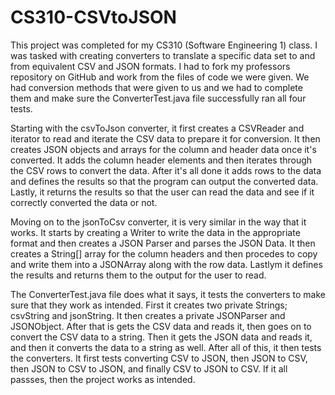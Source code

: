 # CS310-CSVtoJSON

This project was completed for my CS310 (Software Engineering 1) class. I was tasked with creating converters to translate a specific data set to and from equivalent CSV and JSON formats. I had to fork my professors repository on GitHub and work from the files of code we were given. We had conversion methods that were given to us and we had to complete them and make sure the ConverterTest.java file successfully ran all four tests.

Starting with the csvToJson converter, it first creates a CSVReader and iterator to read and iterate the CSV data to prepare it for conversion. It then creates JSON objects and arrays for the column and header data once it's converted. It adds the column header elements and then iterates through the CSV rows to convert the data. After it's all done it adds rows to the data and defines the results so that the program can output the converted data. Lastly, it returns the results so that the user can read the data and see if it correctly converted the data or not.

Moving on to the jsonToCsv converter, it is very similar in the way that it works. It starts by creating a Writer to write the data in the appropriate format and then creates a JSON Parser and parses the JSON Data. It then creates a String[] array for the column headers and then procedes to copy and write them into a JSONArray along with the row data. Lastlym it defines the results and returns them to the output for the user to read.

The ConverterTest.java file does what it says, it tests the converters to make sure that they work as intended. First it creates two private Strings; csvString and jsonString. It then creates a private JSONParser and JSONObject. After that is gets the CSV data and reads it, then goes on to convert the CSV data to a string. Then it gets the JSON data and reads it, and then it converts the data to a string as well. After all of this, it then tests the converters. It first tests converting CSV to JSON, then JSON to CSV, then JSON to CSV to JSON, and finally CSV to JSON to CSV. If it all passses, then the project works as intended.
